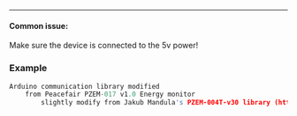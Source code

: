 
***

#### Common issue:
Make sure the device is connected to the 5v power!

### Example
```c++
Arduino communication library modified
    from Peacefair PZEM-017 v1.0 Energy monitor
        slightly modify from Jakub Mandula's PZEM-004T-v30 library (https://github.com/mandulaj/PZEM-004T-v30)